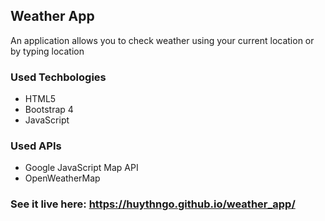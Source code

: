 ## Weather App

An application allows you to check weather using your current location or by typing location

### Used Techbologies
- HTML5
- Bootstrap 4
- JavaScript

### Used APIs
- Google JavaScript Map API
- OpenWeatherMap

### See it live here: https://huythngo.github.io/weather_app/

